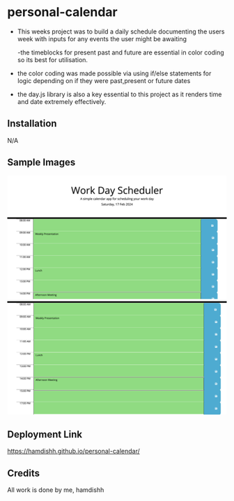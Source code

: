 # personal-calendar

- This weeks project was to build a daily schedule documenting the users week with inputs for any events the user might be awaiting

  -the timeblocks for present past and future are essential in color coding so its best for utilisation.

- the color coding was made possible via using if/else statements for logic depending on if they were past,present or future dates

- the day.js library is also a key essential to this project as it renders time and date extremely effectively.

## Installation

N/A

## Sample Images

![alt text](<Screenshot 2024-02-17 at 00.02.06-1.png>)
![alt text](<Screenshot 2024-02-17 at 00.02.25-1.png>)

## Deployment Link

https://hamdishh.github.io/personal-calendar/

## Credits
All work is done by me, hamdishh